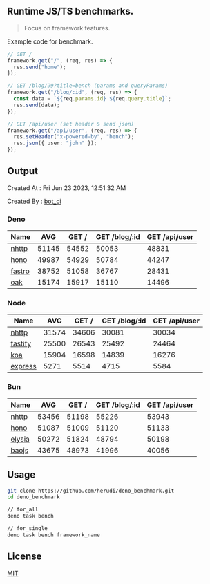 ## Runtime JS/TS benchmarks.

> Focus on framework features.

Example code for benchmark.
```ts
// GET /
framework.get("/", (req, res) => {
  res.send("home");
});

// GET /blog/99?title=bench (params and queryParams)
framework.get("/blog/:id", (req, res) => {
  const data = `${req.params.id} ${req.query.title}`;
  res.send(data);
});

// GET /api/user (set header & send json)
framework.get("/api/user", (req, res) => {
  res.setHeader("x-powered-by", "bench");
  res.json({ user: "john" });
});
```

## Output
Created At : Fri Jun 23 2023, 12:51:32 AM

Created By : [bot_ci](https://github.com/herudi/deno_benchmarks/commits?author=github-actions%5Bbot%5D)


### Deno
|Name|AVG|GET /|GET /blog/:id|GET /api/user|
|----|----|----|----|----|
|[nhttp](https://github.com/nhttp/nhttp)|51145|54552|50053|48831|
|[hono](https://github.com/honojs/hono)|49987|54929|50784|44247|
|[fastro](https://github.com/fastrodev/fastro)|38752|51058|36767|28431|
|[oak](https://github.com/oakserver/oak)|15174|15917|15110|14496|
  


### Node
|Name|AVG|GET /|GET /blog/:id|GET /api/user|
|----|----|----|----|----|
|[nhttp](https://github.com/nhttp/nhttp)|31574|34606|30081|30034|
|[fastify](https://github.com/fastify/fastify)|25500|26543|25492|24464|
|[koa](https://github.com/koajs/koa)|15904|16598|14839|16276|
|[express](https://github.com/expressjs/express)|5271|5514|4715|5584|
  


### Bun
|Name|AVG|GET /|GET /blog/:id|GET /api/user|
|----|----|----|----|----|
|[nhttp](https://github.com/nhttp/nhttp)|53456|51198|55226|53943|
|[hono](https://github.com/honojs/hono)|51087|51009|51120|51133|
|[elysia](https://github.com/elysiajs/elysia)|50272|51824|48794|50198|
|[baojs](https://github.com/mattreid1/baojs)|43675|48973|41996|40056|
  



## Usage

```bash
git clone https://github.com/herudi/deno_benchmark.git
cd deno_benchmark

// for_all
deno task bench

// for_single
deno task bench framework_name
```

## License

[MIT](LICENSE)

